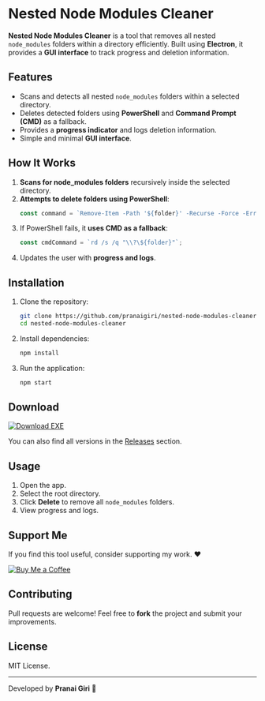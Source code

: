 # Nested Node Modules Cleaner

**Nested Node Modules Cleaner** is a tool that removes all nested `node_modules` folders within a directory efficiently. Built using **Electron**, it provides a **GUI interface** to track progress and deletion information.

## Features

- Scans and detects all nested `node_modules` folders within a selected directory.
- Deletes detected folders using **PowerShell** and **Command Prompt (CMD)** as a fallback.
- Provides a **progress indicator** and logs deletion information.
- Simple and minimal **GUI interface**.

## How It Works

1. **Scans for node_modules folders** recursively inside the selected directory.
2. **Attempts to delete folders using PowerShell**:
   ```javascript
   const command = `Remove-Item -Path '${folder}' -Recurse -Force -ErrorAction SilentlyContinue`;
   ```
3. If PowerShell fails, it **uses CMD as a fallback**:
   ```javascript
   const cmdCommand = `rd /s /q "\\?\${folder}"`;
   ```
4. Updates the user with **progress and logs**.

## Installation

1. Clone the repository:
   ```sh
   git clone https://github.com/pranaigiri/nested-node-modules-cleaner.git
   cd nested-node-modules-cleaner
   ```
2. Install dependencies:
   ```sh
   npm install
   ```
3. Run the application:
   ```sh
   npm start
   ```

## Download

<p align="left">
  <a href="https://github.com/your-username/nested-node-modules-cleaner/releases/latest/download/NestedNodeModulesCleaner.exe">
    <img src="https://img.shields.io/badge/Download-EXE-blue?style=for-the-badge&logo=windows" alt="Download EXE">
  </a>
</p>

You can also find all versions in the [Releases](https://github.com/pranaigiri/nested-node-modules-cleaner/releases) section.

## Usage

1. Open the app.
2. Select the root directory.
3. Click **Delete** to remove all `node_modules` folders.
4. View progress and logs.

## Support Me

If you find this tool useful, consider supporting my work. ❤️

[![Buy Me a Coffee](https://img.shields.io/badge/Buy%20Me%20a%20Coffee-Support%20My%20Work-orange?style=for-the-badge&logo=buy-me-a-coffee)](https://buymeacoffee.com/pranaigiri)

## Contributing

Pull requests are welcome! Feel free to **fork** the project and submit your improvements.

## License

MIT License.

---

Developed by **Pranai Giri** 🚀
